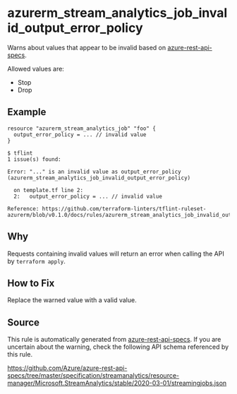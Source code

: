 <!--- This file generated by `tools/apispec-rule-gen/main.go`. DO NOT EDIT --->

# azurerm_stream_analytics_job_invalid_output_error_policy

Warns about values that appear to be invalid based on [azure-rest-api-specs](https://github.com/Azure/azure-rest-api-specs).

Allowed values are:
- Stop
- Drop

## Example

```hcl
resource "azurerm_stream_analytics_job" "foo" {
  output_error_policy = ... // invalid value
}
```

```
$ tflint
1 issue(s) found:

Error: "..." is an invalid value as output_error_policy (azurerm_stream_analytics_job_invalid_output_error_policy)

  on template.tf line 2:
  2:   output_error_policy = ... // invalid value

Reference: https://github.com/terraform-linters/tflint-ruleset-azurerm/blob/v0.1.0/docs/rules/azurerm_stream_analytics_job_invalid_output_error_policy.md

```

## Why

Requests containing invalid values will return an error when calling the API by `terraform apply`.

## How to Fix

Replace the warned value with a valid value.

## Source

This rule is automatically generated from [azure-rest-api-specs](https://github.com/Azure/azure-rest-api-specs). If you are uncertain about the warning, check the following API schema referenced by this rule.

https://github.com/Azure/azure-rest-api-specs/tree/master/specification/streamanalytics/resource-manager/Microsoft.StreamAnalytics/stable/2020-03-01/streamingjobs.json
